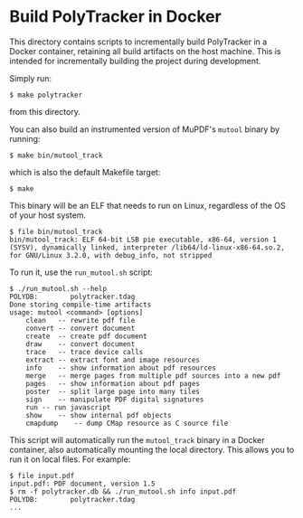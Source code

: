 # Build PolyTracker in Docker

This directory contains scripts to incrementally build PolyTracker in a Docker container, retaining all build artifacts
on the host machine. This is intended for incrementally building the project during development.

Simply run:

```console
$ make polytracker
```

from this directory.

You can also build an instrumented version of MuPDF's `mutool` binary by running:

```console
$ make bin/mutool_track
```

which is also the default Makefile target:

```console
$ make
```

This binary will be an ELF that needs to run on Linux, regardless of the OS of your host system.

```console
$ file bin/mutool_track
bin/mutool_track: ELF 64-bit LSB pie executable, x86-64, version 1 (SYSV), dynamically linked, interpreter /lib64/ld-linux-x86-64.so.2, for GNU/Linux 3.2.0, with debug_info, not stripped
```

To run it, use the `run_mutool.sh` script:

```console
$ ./run_mutool.sh --help
POLYDB:        polytracker.tdag
Done storing compile-time artifacts
usage: mutool <command> [options]
	clean	-- rewrite pdf file
	convert	-- convert document
	create	-- create pdf document
	draw	-- convert document
	trace	-- trace device calls
	extract	-- extract font and image resources
	info	-- show information about pdf resources
	merge	-- merge pages from multiple pdf sources into a new pdf
	pages	-- show information about pdf pages
	poster	-- split large page into many tiles
	sign	-- manipulate PDF digital signatures
	run	-- run javascript
	show	-- show internal pdf objects
	cmapdump	-- dump CMap resource as C source file
```

This script will automatically run the `mutool_track` binary in a Docker container, also automatically mounting the
local directory. This allows you to run it on local files. For example:

```console
$ file input.pdf
input.pdf: PDF document, version 1.5
$ rm -f polytracker.db && ./run_mutool.sh info input.pdf
POLYDB:        polytracker.tdag
...
```
